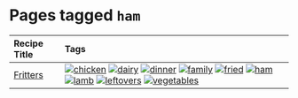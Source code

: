 # Pages tagged `ham`

|Recipe Title|Tags
|:---|:---|
|[Fritters](../recipes/fritters.md)|<a href="tags/chicken.md"><img src="https://img.shields.io/badge/tag-chicken-d93385" alt="chicken" /></a> <a href="tags/dairy.md"><img src="https://img.shields.io/badge/tag-dairy-4b9e32" alt="dairy" /></a> <a href="tags/dinner.md"><img src="https://img.shields.io/badge/tag-dinner-945e60" alt="dinner" /></a> <a href="tags/family.md"><img src="https://img.shields.io/badge/tag-family-f05668" alt="family" /></a> <a href="tags/fried.md"><img src="https://img.shields.io/badge/tag-fried-379a95" alt="fried" /></a> <a href="tags/ham.md"><img src="https://img.shields.io/badge/tag-ham-1d5152" alt="ham" /></a> <a href="tags/lamb.md"><img src="https://img.shields.io/badge/tag-lamb-af803c" alt="lamb" /></a> <a href="tags/leftovers.md"><img src="https://img.shields.io/badge/tag-leftovers-e2596" alt="leftovers" /></a> <a href="tags/vegetables.md"><img src="https://img.shields.io/badge/tag-vegetables-f1d19f" alt="vegetables" /></a>|